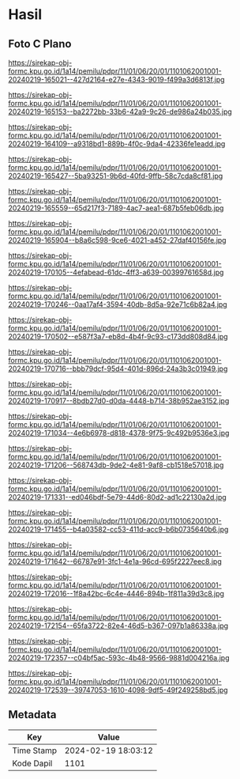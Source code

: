 # Hasil

## Foto C Plano

https://sirekap-obj-formc.kpu.go.id/1a14/pemilu/pdpr/11/01/06/20/01/1101062001001-20240219-165021--427d2164-e27e-4343-9019-f499a3d6813f.jpg

https://sirekap-obj-formc.kpu.go.id/1a14/pemilu/pdpr/11/01/06/20/01/1101062001001-20240219-165153--ba2272bb-33b6-42a9-9c26-de986a24b035.jpg

https://sirekap-obj-formc.kpu.go.id/1a14/pemilu/pdpr/11/01/06/20/01/1101062001001-20240219-164109--a9318bd1-889b-4f0c-9da4-42336fe1eadd.jpg

https://sirekap-obj-formc.kpu.go.id/1a14/pemilu/pdpr/11/01/06/20/01/1101062001001-20240219-165427--5ba93251-9b6d-40fd-9ffb-58c7cda8cf81.jpg

https://sirekap-obj-formc.kpu.go.id/1a14/pemilu/pdpr/11/01/06/20/01/1101062001001-20240219-165559--65d217f3-7189-4ac7-aea1-687b5feb06db.jpg

https://sirekap-obj-formc.kpu.go.id/1a14/pemilu/pdpr/11/01/06/20/01/1101062001001-20240219-165904--b8a6c598-9ce6-4021-a452-27daf40156fe.jpg

https://sirekap-obj-formc.kpu.go.id/1a14/pemilu/pdpr/11/01/06/20/01/1101062001001-20240219-170105--4efabead-61dc-4ff3-a639-00399761658d.jpg

https://sirekap-obj-formc.kpu.go.id/1a14/pemilu/pdpr/11/01/06/20/01/1101062001001-20240219-170246--0aa17af4-3594-40db-8d5a-92e71c6b82a4.jpg

https://sirekap-obj-formc.kpu.go.id/1a14/pemilu/pdpr/11/01/06/20/01/1101062001001-20240219-170502--e587f3a7-eb8d-4b4f-9c93-c173dd808d84.jpg

https://sirekap-obj-formc.kpu.go.id/1a14/pemilu/pdpr/11/01/06/20/01/1101062001001-20240219-170716--bbb79dcf-95d4-401d-896d-24a3b3c01949.jpg

https://sirekap-obj-formc.kpu.go.id/1a14/pemilu/pdpr/11/01/06/20/01/1101062001001-20240219-170917--8bdb27d0-d0da-4448-b714-38b952ae3152.jpg

https://sirekap-obj-formc.kpu.go.id/1a14/pemilu/pdpr/11/01/06/20/01/1101062001001-20240219-171034--4e6b6978-d818-4378-9f75-9c492b9536e3.jpg

https://sirekap-obj-formc.kpu.go.id/1a14/pemilu/pdpr/11/01/06/20/01/1101062001001-20240219-171206--568743db-9de2-4e81-9af8-cb1518e57018.jpg

https://sirekap-obj-formc.kpu.go.id/1a14/pemilu/pdpr/11/01/06/20/01/1101062001001-20240219-171331--ed046bdf-5e79-44d6-80d2-ad1c22130a2d.jpg

https://sirekap-obj-formc.kpu.go.id/1a14/pemilu/pdpr/11/01/06/20/01/1101062001001-20240219-171455--b4a03582-cc53-411d-acc9-b6b0735640b6.jpg

https://sirekap-obj-formc.kpu.go.id/1a14/pemilu/pdpr/11/01/06/20/01/1101062001001-20240219-171642--66787e91-3fc1-4e1a-96cd-695f2227eec8.jpg

https://sirekap-obj-formc.kpu.go.id/1a14/pemilu/pdpr/11/01/06/20/01/1101062001001-20240219-172016--1f8a42bc-6c4e-4446-894b-1f811a39d3c8.jpg

https://sirekap-obj-formc.kpu.go.id/1a14/pemilu/pdpr/11/01/06/20/01/1101062001001-20240219-172154--65fa3722-82e4-46d5-b367-097b1a86338a.jpg

https://sirekap-obj-formc.kpu.go.id/1a14/pemilu/pdpr/11/01/06/20/01/1101062001001-20240219-172357--c04bf5ac-593c-4b48-9566-9881d004216a.jpg

https://sirekap-obj-formc.kpu.go.id/1a14/pemilu/pdpr/11/01/06/20/01/1101062001001-20240219-172539--39747053-1610-4098-9df5-49f249258bd5.jpg


## Metadata

| Key        | Value               |
| ---------- | ------------------- |
| Time Stamp | 2024-02-19 18:03:12 |
| Kode Dapil | 1101                |



